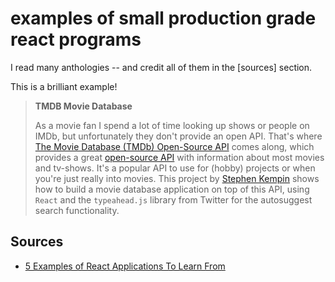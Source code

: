 # examples of small production grade react programs

I read many anthologies -- and credit all of them in the [sources] section.

This is a brilliant example!


> **TMDB Movie Database**
>
> As a movie fan I spend a lot of time looking up shows or people on IMDb,
> but unfortunately they don't provide an open API.
> That's where
> [The Movie Database (TMDb) Open-Source API](https://www.themoviedb.org/documentation/api?language=en-US)
> comes along,
> which provides a great
> [open-source API](https://www.themoviedb.org/documentation/api?language=en-US)
> with information about most movies and tv-shows.
> It's a popular API to use for (hobby) projects or when you're just really into movies.
> This project by [Stephen Kempin](https://twitter.com/s_kempin) shows how to build a movie database application on top of this API,
> using `React` and the `typeahead.js` library from Twitter for the autosuggest search functionality.

## Sources

- [5 Examples of React Applications To Learn From](https://dev.to/gethackteam/5-examples-of-react-applications-to-learn-from-275b)
